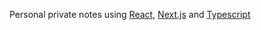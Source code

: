 Personal private notes using [React](https://reactjs.org/), [Next.js](https://nextjs.org/) and [Typescript](https://www.typescriptlang.org/)

